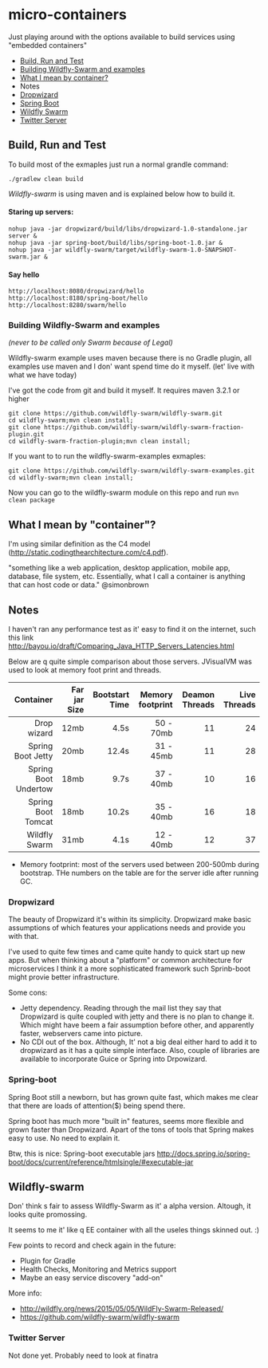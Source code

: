 # micro-containers

Just playing around with the options available to build services using "embedded containers" 


* [Build, Run and Test](#build-run-and-test)
 * [Building Wildfly-Swarm and examples](#building-wildfly-swarm-and-examples)
* [What I mean by container?](#what-i-mean-by-container)
* Notes
 * [Dropwizard](#dropwizard)
 * [Spring Boot](#spring-boot)
 * [Wildfly Swarm](#wildfly-swarm)
 * [Twitter Server](#twitter-server)


## Build, Run and Test

To build most of the exmaples just run a normal grandle command:

    ./gradlew clean build
        
*Wildfly-swarm* is using maven and is explained below how to build it. 

#### Staring up servers:

    nohup java -jar dropwizard/build/libs/dropwizard-1.0-standalone.jar server &
    nohup java -jar spring-boot/build/libs/spring-boot-1.0.jar &
    nohup java -jar wildfly-swarm/target/wildfly-swarm-1.0-SNAPSHOT-swarm.jar &
   
#### Say hello   
   
    http://localhost:8080/dropwizard/hello
    http://localhost:8180/spring-boot/hello
    http://localhost:8280/swarm/hello
 
### Building Wildfly-Swarm and examples 
*(never to be called only Swarm because of Legal)*
 
Wildfly-swarm example uses maven because there is no Gradle plugin, all examples use maven and I don' want spend time do it myself. (let' live with what we have today)  
 
I've got the code from git and build it myself. It requires maven 3.2.1 or higher
 
    git clone https://github.com/wildfly-swarm/wildfly-swarm.git
    cd wildfly-swarm;mvn clean install;
    git clone https://github.com/wildfly-swarm/wildfly-swarm-fraction-plugin.git
    cd wildfly-swarm-fraction-plugin;mvn clean install;

If you want to to run the wildfly-swarm-examples exmaples:

    git clone https://github.com/wildfly-swarm/wildfly-swarm-examples.git
    cd wildfly-swarm;mvn clean install;
    
Now you can go to the wildfly-swarm module on this repo and run `mvn clean package`     
        

## What I mean by "container"?
I'm using similar definition as the C4 model  (http://static.codingthearchitecture.com/c4.pdf).
 
"something like a web application, desktop application, mobile app, database, file system, etc. Essentially, what I call a container is anything that can host code or data." @simonbrown

## Notes

I haven't ran any performance test as it' easy to find it on the internet, such this link http://bayou.io/draft/Comparing_Java_HTTP_Servers_Latencies.html

Below are q quite simple comparison about those servers. JVisualVM was used to look at memory foot print and threads. 

|Container               | Far jar Size | Bootstart Time | Memory footprint | Deamon Threads | Live Threads |  
|-----------------------:|-------------:|---------------:|-----------------:|---------------:|-------------:|
|Drop wizard             |12mb          |  4.5s          | 50 - 70mb        | 11             | 24           |
|Spring Boot Jetty       |20mb          | 12.4s          | 31 - 45mb        | 11             | 28           |
|Spring Boot Undertow    |18mb          |  9.7s          | 37 - 40mb        | 10             | 16           |
|Spring Boot Tomcat      |18mb          | 10.2s          | 35 - 40mb        | 16             | 18           |
|Wildfly Swarm           |31mb          |  4.1s          | 12 - 40mb        | 12             | 37           |

* Memory footprint: most of the servers used between 200-500mb during bootstrap. THe numbers on the table are for the server idle after running GC.


### Dropwizard

The beauty of Dropwizard it's within its simplicity. Dropwizard make basic assumptions of which features your applications needs and provide you with that.

I've used to quite few times and came quite handy to quick start up new apps. But when thinking about a "platform" or common architecture for microservices I think it a more sophisticated framework such Sprinb-boot might provie better infrastructure.  

Some cons:
 * Jetty dependency. Reading through the mail list they say that Dropwizard is quite coupled with jetty and there is no plan to change it. Which might have beem a fair assumption before other, and apparently faster, webservers came into picture.
 * No CDI out of the box. Although, It' not a big deal either hard to add it to dropwizard as it has a quite simple interface. Also, couple of libraries are available to incorporate Guice or Spring into Drpowizard.  
 
### Spring-boot

Spring Boot still a newborn, but has grown quite fast, which makes me clear that there are loads of attention($) being spend there. 
 
Spring boot has much more "built in" features, seems more flexible and grown faster than Dropwizard. Apart of the tons of tools that Spring makes easy to use. No need to explain it. 


Btw, this is nice: Spring-boot executable jars http://docs.spring.io/spring-boot/docs/current/reference/htmlsingle/#executable-jar

## Wildfly-swarm

Don' think s fair to assess Wildfly-Swarm as it' a alpha version. Altough, it looks quite promossing.

It seems to me it' like q EE container with all the useles things skinned out. :)

Few points to record and check again in the future:

* Plugin for Gradle
* Health Checks, Monitoring and Metrics support
* Maybe an easy service discovery "add-on"
 
More info: 
* http://wildfly.org/news/2015/05/05/WildFly-Swarm-Released/
* https://github.com/wildfly-swarm/wildfly-swarm

### Twitter Server
Not done yet. Probably need to look at finatra
 



